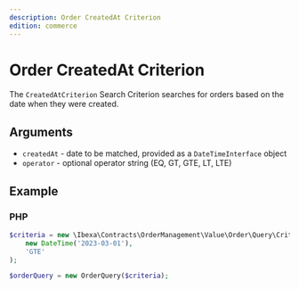 ```yaml
---
description: Order CreatedAt Criterion
edition: commerce
---
```


# Order CreatedAt Criterion

The `CreatedAtCriterion` Search Criterion searches for orders based on the date when they were created.

## Arguments

- `createdAt` - date to be matched, provided as a `DateTimeInterface` object
- `operator` - optional operator string (EQ, GT, GTE, LT, LTE)

## Example

### PHP

``` php
$criteria = new \Ibexa\Contracts\OrderManagement\Value\Order\Query\Criterion\CreatedAtCriterion(
    new DateTime('2023-03-01'),
    'GTE'
);

$orderQuery = new OrderQuery($criteria);
```
